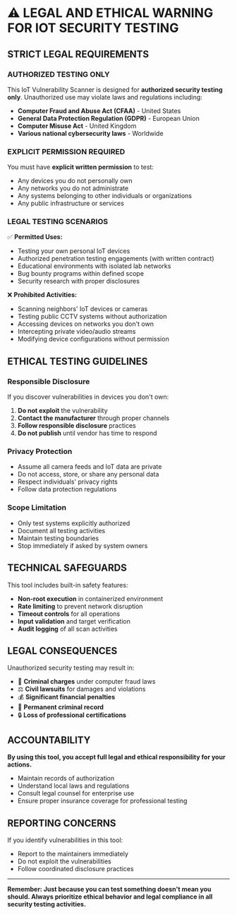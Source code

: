 # ⚠️ LEGAL AND ETHICAL WARNING FOR IOT SECURITY TESTING

## STRICT LEGAL REQUIREMENTS

### AUTHORIZED TESTING ONLY
This IoT Vulnerability Scanner is designed for **authorized security testing only**. Unauthorized use may violate laws and regulations including:

- **Computer Fraud and Abuse Act (CFAA)** - United States
- **General Data Protection Regulation (GDPR)** - European Union  
- **Computer Misuse Act** - United Kingdom
- **Various national cybersecurity laws** - Worldwide

### EXPLICIT PERMISSION REQUIRED
You must have **explicit written permission** to test:
- Any devices you do not personally own
- Any networks you do not administrate
- Any systems belonging to other individuals or organizations
- Any public infrastructure or services

### LEGAL TESTING SCENARIOS
✅ **Permitted Uses:**
- Testing your own personal IoT devices
- Authorized penetration testing engagements (with written contract)
- Educational environments with isolated lab networks
- Bug bounty programs within defined scope
- Security research with proper disclosures

❌ **Prohibited Activities:**
- Scanning neighbors' IoT devices or cameras
- Testing public CCTV systems without authorization  
- Accessing devices on networks you don't own
- Intercepting private video/audio streams
- Modifying device configurations without permission

## ETHICAL TESTING GUIDELINES

### Responsible Disclosure
If you discover vulnerabilities in devices you don't own:
1. **Do not exploit** the vulnerability
2. **Contact the manufacturer** through proper channels
3. **Follow responsible disclosure** practices
4. **Do not publish** until vendor has time to respond

### Privacy Protection
- Assume all camera feeds and IoT data are private
- Do not access, store, or share any personal data
- Respect individuals' privacy rights
- Follow data protection regulations

### Scope Limitation
- Only test systems explicitly authorized
- Document all testing activities
- Maintain testing boundaries
- Stop immediately if asked by system owners

## TECHNICAL SAFEGUARDS

This tool includes built-in safety features:
- **Non-root execution** in containerized environment
- **Rate limiting** to prevent network disruption
- **Timeout controls** for all operations
- **Input validation** and target verification
- **Audit logging** of all scan activities

## LEGAL CONSEQUENCES

Unauthorized security testing may result in:
- 🚨 **Criminal charges** under computer fraud laws
- ⚖️ **Civil lawsuits** for damages and violations
- 💰 **Significant financial penalties**
- 📝 **Permanent criminal record**
- 🔒 **Loss of professional certifications**

## ACCOUNTABILITY

**By using this tool, you accept full legal and ethical responsibility for your actions.** 

- Maintain records of authorization
- Understand local laws and regulations
- Consult legal counsel for enterprise use
- Ensure proper insurance coverage for professional testing

## REPORTING CONCERNS

If you identify vulnerabilities in this tool:
- Report to the maintainers immediately
- Do not exploit the vulnerabilities
- Follow coordinated disclosure practices

---

**Remember: Just because you can test something doesn't mean you should. Always prioritize ethical behavior and legal compliance in all security testing activities.**
